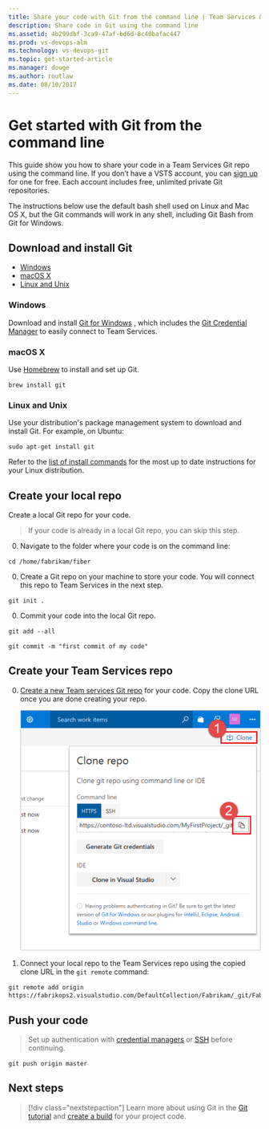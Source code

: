 ```yaml
---
title: Share your code with Git from the command line | Team Services & TFS
description: Share code in Git using the command line
ms.assetid: 4b299dbf-3ca9-47af-bd6d-8c40bafac447
ms.prod: vs-devops-alm
ms.technology: vs-devops-git
ms.topic: get-started-article
ms.manager: douge
ms.author: routlaw
ms.date: 08/10/2017
---
```


# Get started with Git from the command line

This guide show you how to share your code in a Team Services Git repo using the command line.  If you don’t have a VSTS account, you can [sign up](../accounts/sign-up-for-visual-studio-team-services.md) for one for free. Each account includes free, unlimited private Git repositories.

The instructions below use the default bash shell used on Linux and Mac OS X, but the Git commands will work in any shell, including Git Bash from Git for Windows.

## Download and install Git

* [Windows](#windows)
* [macOS X](#macos-x)
* [Linux and Unix](#linux-and-unix)

### Windows

Download and install [Git for Windows](https://git-scm.com/download/win) , which includes the [Git Credential Manager](set-up-credential-managers.md) to 
easily connect to Team Services. 

### macOS X

Use [Homebrew](http://brew.sh/) to install and set up Git.

```
brew install git
```

### Linux and Unix

Use your distribution's package management system to download and install Git. For example, on Ubuntu:

```
sudo apt-get install git
```

Refer to the [list of install commands](https://git-scm.com/download/linux) for the most up to date instructions for your Linux distribution.

## Create your local repo

Create a local Git repo for your code. 

> If your code is already in a local Git repo, you can skip this step.

0. Navigate to the folder where your code is on the command line:

```
cd /home/fabrikam/fiber
```

0. Create a Git repo on your machine to store your code. You will connect this repo to Team Services in the next step.

```
git init .
```

0. Commit your code into the local Git repo.

```
git add --all
```

```
git commit -m "first commit of my code"
```

## Create your Team Services repo

0. [Create a new Team services Git repo](create-new-repo.md) for your code. Copy the clone URL once you are done creating your repo.

   ![Get the clone URL after creating the team services repo](_img/share-your-code-in-git-cmdline/clone_url.png)

0. Connect your local repo to the Team Services repo using the copied clone URL in the `git remote` command:

```
git remote add origin https://fabrikops2.visualstudio.com/DefaultCollection/Fabrikam/_git/FabrikamApp
```


## Push your code 

> Set up authentication with [credential managers](set-up-credential-managers.md) or [SSH](use-ssh-keys-to-authenticate.md) before continuing.

```
git push origin master
```

## Next steps

> [!div class="nextstepaction"]
> Learn more about using Git in the [Git tutorial](tutorial/gitworkflow.md) and [create a build](../build-release/overview.md) for your project code.
